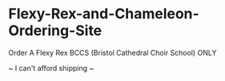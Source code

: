 # Flexy-Rex-and-Chameleon-Ordering-Site

Order A Flexy Rex BCCS (Bristol Cathedral Choir School) ONLY

~ I can't afford shipping ~